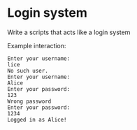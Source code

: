 # Login system

Write a scripts that acts like a login system

Example interaction:

```
Enter your username:
lice
No such user.
Enter your username:
Alice
Enter your password:
123
Wrong password
Enter your password:
1234
Logged in as Alice!
```
